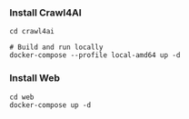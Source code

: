 ### Install Crawl4AI
```
cd crawl4ai

# Build and run locally
docker-compose --profile local-amd64 up -d
```

### Install Web
```
cd web
docker-compose up -d
```